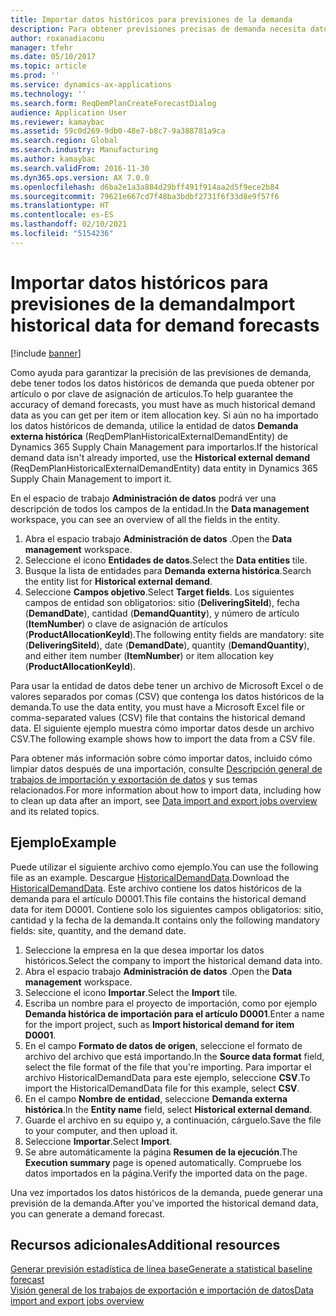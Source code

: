 ```yaml
---
title: Importar datos históricos para previsiones de la demanda
description: Para obtener previsiones precisas de demanda necesita datos históricos de demanda por artículo o por clave de asignación de artículos. En este tema se explica cómo usar entidades de datos para importar datos históricos de la demanda desde cualquier sistema, de modo que tenga un historial más amplio de los datos de previsión de la demanda.
author: roxanadiaconu
manager: tfehr
ms.date: 05/10/2017
ms.topic: article
ms.prod: ''
ms.service: dynamics-ax-applications
ms.technology: ''
ms.search.form: ReqDemPlanCreateForecastDialog
audience: Application User
ms.reviewer: kamaybac
ms.assetid: 59c0d269-9db0-48e7-b8c7-9a388781a9ca
ms.search.region: Global
ms.search.industry: Manufacturing
ms.author: kamaybac
ms.search.validFrom: 2016-11-30
ms.dyn365.ops.version: AX 7.0.0
ms.openlocfilehash: d6ba2e1a3a884d29bff491f914aa2d5f9ece2b84
ms.sourcegitcommit: 79621e667cd7f48ba3bdbf2731f6f33d8e9f57f6
ms.translationtype: HT
ms.contentlocale: es-ES
ms.lasthandoff: 02/10/2021
ms.locfileid: "5154236"
---
```

# <a name="import-historical-data-for-demand-forecasts"></a><span data-ttu-id="f769d-104">Importar datos históricos para previsiones de la demanda</span><span class="sxs-lookup"><span data-stu-id="f769d-104">Import historical data for demand forecasts</span></span>

[!include [banner](../includes/banner.md)]

<span data-ttu-id="f769d-105">Como ayuda para garantizar la precisión de las previsiones de demanda, debe tener todos los datos históricos de demanda que pueda obtener por artículo o por clave de asignación de artículos.</span><span class="sxs-lookup"><span data-stu-id="f769d-105">To help guarantee the accuracy of demand forecasts, you must have as much historical demand data as you can get per item or item allocation key.</span></span> <span data-ttu-id="f769d-106">Si aún no ha importado los datos históricos de demanda, utilice la entidad de datos **Demanda externa histórica** (ReqDemPlanHistoricalExternalDemandEntity) de Dynamics 365 Supply Chain Management para importarlos.</span><span class="sxs-lookup"><span data-stu-id="f769d-106">If the historical demand data isn't already imported, use the **Historical external demand** (ReqDemPlanHistoricalExternalDemandEntity) data entity in Dynamics 365 Supply Chain Management to import it.</span></span>

<span data-ttu-id="f769d-107">En el espacio de trabajo **Administración de datos** podrá ver una descripción de todos los campos de la entidad.</span><span class="sxs-lookup"><span data-stu-id="f769d-107">In the **Data management** workspace, you can see an overview of all the fields in the entity.</span></span>

1. <span data-ttu-id="f769d-108">Abra el espacio trabajo **Administración de datos** .</span><span class="sxs-lookup"><span data-stu-id="f769d-108">Open the **Data management** workspace.</span></span>
2. <span data-ttu-id="f769d-109">Seleccione el icono **Entidades de datos**.</span><span class="sxs-lookup"><span data-stu-id="f769d-109">Select the **Data entities** tile.</span></span>
3. <span data-ttu-id="f769d-110">Busque la lista de entidades para **Demanda externa histórica**.</span><span class="sxs-lookup"><span data-stu-id="f769d-110">Search the entity list for **Historical external demand**.</span></span>
4. <span data-ttu-id="f769d-111">Seleccione **Campos objetivo**.</span><span class="sxs-lookup"><span data-stu-id="f769d-111">Select **Target fields**.</span></span> <span data-ttu-id="f769d-112">Los siguientes campos de entidad son obligatorios: sitio (**DeliveringSiteId**), fecha (**DemandDate**), cantidad (**DemandQuantity**), y número de artículo (**ItemNumber**) o clave de asignación de artículos (**ProductAllocationKeyId**).</span><span class="sxs-lookup"><span data-stu-id="f769d-112">The following entity fields are mandatory: site (**DeliveringSiteId**), date (**DemandDate**), quantity (**DemandQuantity**), and either item number (**ItemNumber**) or item allocation key (**ProductAllocationKeyId**).</span></span>

<span data-ttu-id="f769d-113">Para usar la entidad de datos debe tener un archivo de Microsoft Excel o de valores separados por comas (CSV) que contenga los datos históricos de la demanda.</span><span class="sxs-lookup"><span data-stu-id="f769d-113">To use the data entity, you must have a Microsoft Excel file or comma-separated values (CSV) file that contains the historical demand data.</span></span> <span data-ttu-id="f769d-114">El siguiente ejemplo muestra cómo importar datos desde un archivo CSV.</span><span class="sxs-lookup"><span data-stu-id="f769d-114">The following example shows how to import the data from a CSV file.</span></span>

<span data-ttu-id="f769d-115">Para obtener más información sobre cómo importar datos, incluido cómo limpiar datos después de una importación, consulte [Descripción general de trabajos de importación y exportación de datos](../../fin-ops-core/dev-itpro/data-entities/data-import-export-job.md) y sus temas relacionados.</span><span class="sxs-lookup"><span data-stu-id="f769d-115">For more information about how to import data, including how to clean up data after an import, see [Data import and export jobs overview](../../fin-ops-core/dev-itpro/data-entities/data-import-export-job.md) and its related topics.</span></span>

## <a name="example"></a><span data-ttu-id="f769d-116">Ejemplo</span><span class="sxs-lookup"><span data-stu-id="f769d-116">Example</span></span>

<span data-ttu-id="f769d-117">Puede utilizar el siguiente archivo como ejemplo.</span><span class="sxs-lookup"><span data-stu-id="f769d-117">You can use the following file as an example.</span></span> <span data-ttu-id="f769d-118">Descargue [HistoricalDemandData](https://docs.microsoft.com/dynamics/s-e/).</span><span class="sxs-lookup"><span data-stu-id="f769d-118">Download the [HistoricalDemandData](https://docs.microsoft.com/dynamics/s-e/).</span></span> <span data-ttu-id="f769d-119">Este archivo contiene los datos históricos de la demanda para el artículo D0001.</span><span class="sxs-lookup"><span data-stu-id="f769d-119">This file contains the historical demand data for item D0001.</span></span> <span data-ttu-id="f769d-120">Contiene solo los siguientes campos obligatorios: sitio, cantidad y la fecha de la demanda.</span><span class="sxs-lookup"><span data-stu-id="f769d-120">It contains only the following mandatory fields: site, quantity, and the demand date.</span></span>

1. <span data-ttu-id="f769d-121">Seleccione la empresa en la que desea importar los datos históricos.</span><span class="sxs-lookup"><span data-stu-id="f769d-121">Select the company to import the historical demand data into.</span></span>
2. <span data-ttu-id="f769d-122">Abra el espacio trabajo **Administración de datos** .</span><span class="sxs-lookup"><span data-stu-id="f769d-122">Open the **Data management** workspace.</span></span>
3. <span data-ttu-id="f769d-123">Seleccione el icono **Importar**.</span><span class="sxs-lookup"><span data-stu-id="f769d-123">Select the **Import** tile.</span></span>
4. <span data-ttu-id="f769d-124">Escriba un nombre para el proyecto de importación, como por ejemplo **Demanda histórica de importación para el artículo D0001**.</span><span class="sxs-lookup"><span data-stu-id="f769d-124">Enter a name for the import project, such as **Import historical demand for item D0001**.</span></span>
5. <span data-ttu-id="f769d-125">En el campo **Formato de datos de origen**, seleccione el formato de archivo del archivo que está importando.</span><span class="sxs-lookup"><span data-stu-id="f769d-125">In the **Source data format** field, select the file format of the file that you're importing.</span></span> <span data-ttu-id="f769d-126">Para importar el archivo HistoricalDemandData para este ejemplo, seleccione **CSV**.</span><span class="sxs-lookup"><span data-stu-id="f769d-126">To import the HistoricalDemandData file for this example, select **CSV**.</span></span>
6. <span data-ttu-id="f769d-127">En el campo **Nombre de entidad**, seleccione **Demanda externa histórica**.</span><span class="sxs-lookup"><span data-stu-id="f769d-127">In the **Entity name** field, select **Historical external demand**.</span></span>
7. <span data-ttu-id="f769d-128">Guarde el archivo en su equipo y, a continuación, cárguelo.</span><span class="sxs-lookup"><span data-stu-id="f769d-128">Save the file to your computer, and then upload it.</span></span>
8. <span data-ttu-id="f769d-129">Seleccione **Importar**.</span><span class="sxs-lookup"><span data-stu-id="f769d-129">Select **Import**.</span></span>
9. <span data-ttu-id="f769d-130">Se abre automáticamente la página **Resumen de la ejecución**.</span><span class="sxs-lookup"><span data-stu-id="f769d-130">The **Execution summary** page is opened automatically.</span></span> <span data-ttu-id="f769d-131">Compruebe los datos importados en la página.</span><span class="sxs-lookup"><span data-stu-id="f769d-131">Verify the imported data on the page.</span></span>

<span data-ttu-id="f769d-132">Una vez importados los datos históricos de la demanda, puede generar una previsión de la demanda.</span><span class="sxs-lookup"><span data-stu-id="f769d-132">After you've imported the historical demand data, you can generate a demand forecast.</span></span>

## <a name="additional-resources"></a><span data-ttu-id="f769d-133">Recursos adicionales</span><span class="sxs-lookup"><span data-stu-id="f769d-133">Additional resources</span></span>

[<span data-ttu-id="f769d-134">Generar previsión estadística de línea base</span><span class="sxs-lookup"><span data-stu-id="f769d-134">Generate a statistical baseline forecast</span></span>](generate-statistical-baseline-forecast.md)  
[<span data-ttu-id="f769d-135">Visión general de los trabajos de exportación e importación de datos</span><span class="sxs-lookup"><span data-stu-id="f769d-135">Data import and export jobs overview</span></span>](../../fin-ops-core/dev-itpro/data-entities/data-import-export-job.md)
